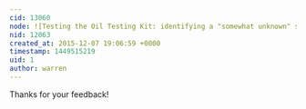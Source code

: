```yaml
---
cid: 13060
node: ![Testing the Oil Testing Kit: identifying a "somewhat unknown" sample](../notes/warren/07-14-2015/testing-the-oil-testing-kit-identifying-a-somewhat-unknown-sample)
nid: 12063
created_at: 2015-12-07 19:06:59 +0000
timestamp: 1449515219
uid: 1
author: warren
---
```


Thanks for your feedback!